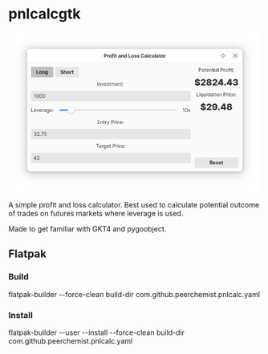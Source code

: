 # pnlcalcgtk

![alt text](data/screenshot.png)

A simple profit and loss calculator.
Best used to calculate potential outcome of trades on futures markets where leverage is used.

Made to get familiar with GKT4 and pygoobject.

## Flatpak

### Build

flatpak-builder --force-clean build-dir com.github.peerchemist.pnlcalc.yaml

### Install

flatpak-builder --user --install --force-clean build-dir com.github.peerchemist.pnlcalc.yaml